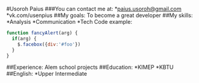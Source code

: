 #Usoroh Paius
###You can contact me at:
*paius.usoroh@gmail.com
*vk.com/usenpius
##My goals:
To become a great developer
##My skills:
*Analysis
*Communication
*Tech
Code example:
```javascript
function fancyAlert(arg) {
  if(arg) {
    $.facebox({div:'#foo'})
  }
}
```
##Experience: 
Alem school projects
##Education:
*KIMEP
*KBTU
##English:
*Upper Intermediate